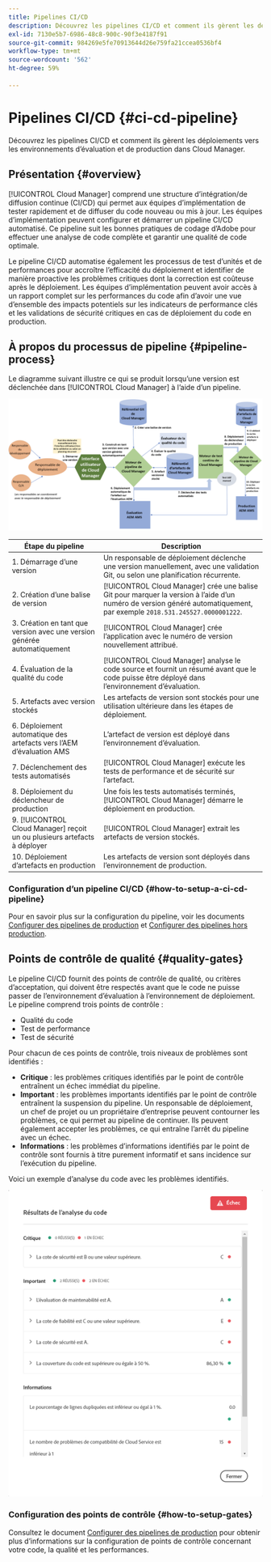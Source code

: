 ```yaml
---
title: Pipelines CI/CD
description: Découvrez les pipelines CI/CD et comment ils gèrent les déploiements vers les environnements d’évaluation et de production dans Cloud Manager.
exl-id: 7130e5b7-6986-48c8-900c-90f3e4187f91
source-git-commit: 984269e5fe70913644d26e759fa21ccea0536bf4
workflow-type: tm+mt
source-wordcount: '562'
ht-degree: 59%

---
```



# Pipelines CI/CD {#ci-cd-pipeline}

Découvrez les pipelines CI/CD et comment ils gèrent les déploiements vers les environnements d’évaluation et de production dans Cloud Manager.

## Présentation {#overview}

[!UICONTROL Cloud Manager] comprend une structure d’intégration/de diffusion continue (CI/CD) qui permet aux équipes d’implémentation de tester rapidement et de diffuser du code nouveau ou mis à jour. Les équipes d’implémentation peuvent configurer et démarrer un pipeline CI/CD automatisé. Ce pipeline suit les bonnes pratiques de codage d’Adobe pour effectuer une analyse de code complète et garantir une qualité de code optimale.

Le pipeline CI/CD automatise également les processus de test d’unités et de performances pour accroître l’efficacité du déploiement et identifier de manière proactive les problèmes critiques dont la correction est coûteuse après le déploiement. Les équipes d’implémentation peuvent avoir accès à un rapport complet sur les performances du code afin d’avoir une vue d’ensemble des impacts potentiels sur les indicateurs de performance clés et les validations de sécurité critiques en cas de déploiement du code en production.

## À propos du processus de pipeline {#pipeline-process}

Le diagramme suivant illustre ce qui se produit lorsqu’une version est déclenchée dans [!UICONTROL Cloud Manager] à l’aide d’un pipeline.

![Processus de pipeline](/help/assets/screen_shot_2018-05-30at82457pm.png)

| Étape du pipeline | Description |
| --- | --- |
| 1. Démarrage d’une version | Un responsable de déploiement déclenche une version manuellement, avec une validation Git, ou selon une planification récurrente. |
| 2. Création d’une balise de version | [!UICONTROL Cloud Manager] crée une balise Git pour marquer la version à l’aide d’un numéro de version généré automatiquement, par exemple `2018.531.245527.0000001222`. |
| 3. Création en tant que version avec une version générée automatiquement | [!UICONTROL Cloud Manager] crée l’application avec le numéro de version nouvellement attribué. |
| 4. Évaluation de la qualité du code | [!UICONTROL Cloud Manager] analyse le code source et fournit un résumé avant que le code puisse être déployé dans l’environnement d’évaluation. |
| 5. Artefacts avec version stockés | Les artefacts de version sont stockés pour une utilisation ultérieure dans les étapes de déploiement. |
| 6. Déploiement automatique des artefacts vers l’AEM d’évaluation AMS | L’artefact de version est déployé dans l’environnement d’évaluation. |
| 7. Déclenchement des tests automatisés | [!UICONTROL Cloud Manager] exécute les tests de performance et de sécurité sur l’artefact. |
| 8. Déploiement du déclencheur de production | Une fois les tests automatisés terminés, [!UICONTROL Cloud Manager] démarre le déploiement en production. |
| 9. [!UICONTROL Cloud Manager] reçoit un ou plusieurs artefacts à déployer | [!UICONTROL Cloud Manager] extrait les artefacts de version stockés. |
| 10. Déploiement d’artefacts en production | Les artefacts de version sont déployés dans l’environnement de production. |

### Configuration d’un pipeline CI/CD {#how-to-setup-a-ci-cd-pipeline}

Pour en savoir plus sur la configuration du pipeline, voir les documents [Configurer des pipelines de production](/help/using/production-pipelines.md) et [Configurer des pipelines hors production](/help/using/non-production-pipelines.md).

## Points de contrôle de qualité {#quality-gates}

Le pipeline CI/CD fournit des points de contrôle de qualité, ou critères d’acceptation, qui doivent être respectés avant que le code ne puisse passer de l’environnement d’évaluation à l’environnement de déploiement. Le pipeline comprend trois points de contrôle :

* Qualité du code
* Test de performance
* Test de sécurité

Pour chacun de ces points de contrôle, trois niveaux de problèmes sont identifiés :

* **Critique** : les problèmes critiques identifiés par le point de contrôle entraînent un échec immédiat du pipeline.
* **Important** : les problèmes importants identifiés par le point de contrôle entraînent la suspension du pipeline. Un responsable de déploiement, un chef de projet ou un propriétaire d’entreprise peuvent contourner les problèmes, ce qui permet au pipeline de continuer. Ils peuvent également accepter les problèmes, ce qui entraîne l’arrêt du pipeline avec un échec.
* **Informations** : les problèmes d’informations identifiés par le point de contrôle sont fournis à titre purement informatif et sans incidence sur l’exécution du pipeline.

Voici un exemple d’analyse du code avec les problèmes identifiés.

![Exemple d’analyse de code](/help/assets/quality-gate-failed.png)

### Configuration des points de contrôle {#how-to-setup-gates}

Consultez le document [Configurer des pipelines de production](/help/using/production-pipelines.md) pour obtenir plus d’informations sur la configuration de points de contrôle concernant votre code, la qualité et les performances.
